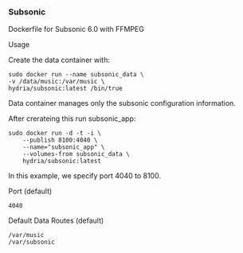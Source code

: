 ### Subsonic

Dockerfile for Subsonic 6.0 with FFMPEG

Usage

Create the data container with:

    sudo docker run --name subsonic_data \
    -v /data/music:/var/music \
    hydria/subsonic:latest /bin/true

Data container manages only the subsonic configuration information.

After crerateing this run subsonic_app:

    sudo docker run -d -t -i \
        --publish 8100:4040 \
        --name="subsonic_app" \
        --volumes-from subsonic_data \
        hydria/subsonic:latest

In this example, we specify port 4040 to 8100.

Port (default)

    4040
    
Default Data Routes (default)

    /var/music
    /var/subsonic

